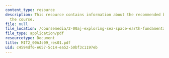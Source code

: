 ```yaml
---
content_type: resource
description: This resource contains information about the recommended books used in
  the course.
file: null
file_location: /coursemedia/2-00aj-exploring-sea-space-earth-fundamentals-of-engineering-design-spring-2009/c4594df6e6575c14ea5250bf3c1197eb_MIT2_00AJs09_res01.pdf
file_type: application/pdf
resourcetype: Document
title: MIT2_00AJs09_res01.pdf
uid: c4594df6-e657-5c14-ea52-50bf3c1197eb
---
```

